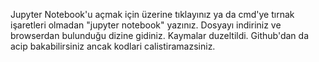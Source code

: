 Jupyter Notebook'u açmak için üzerine tıklayınız ya da cmd'ye tırnak işaretleri olmadan "jupyter notebook" yazınız. Dosyayı indiriniz ve browserdan bulunduğu dizine gidiniz. Kaymalar duzeltildi. Github'dan da acip bakabilirsiniz ancak kodlari calistiramazsiniz.
